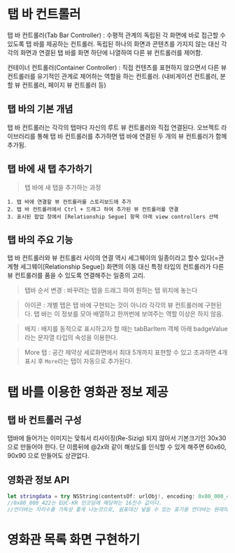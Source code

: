 # 탭 바 컨트롤러

탭 바 컨트롤러(Tab Bar Controller) : 수평적 관계의 독립된 각 화면에 바로 접근할 수 있도록 탭 바를 제공하는 컨트롤러. 독립된 하나의 화면과 콘텐츠를 가지지 않는 대신 각각의 화면과 연결된 탭 바를 화면 하단에 나열하여 다른 뷰 컨트롤러를 제어함.

컨테이너 컨트롤러(Container Controller) : 직접 컨텐츠를 표현하지 않으면서 다른 뷰 컨트롤러를 유기적인 관계로 제어하는 역할을 하는 컨트롤러. (내비게이션 컨트롤러, 분할 뷰 컨트롤러, 페이지 뷰 컨트롤러 등)

## 탭 바의 기본 개념

탭 바 컨트롤러는 각각의 탭마다 자신의 루트 뷰 컨트롤러와 직접 연결된다. 오브젝트 라이브러리를 통해 탭 바 컨트롤러를 추가하면 탭 바에 연결된 두 개의 뷰 컨트롤러가 함께 추가됨.

## 탭 바에 새 탭 추가하기

> 탭 바에 새 탭을 추가하는 과정

    1. 탭 바에 연결할 뷰 컨트롤러를 스토리보드에 추가
    2. 탭 바 컨트롤러에서 Ctrl + 드래그 하여 추가된 뷰 컨트롤러를 연결
    3. 표시된 팝업 창에서 [Relationship Segue] 항목 아래 view controllers 선택 

## 탭 바의 주요 기능

탭 바 컨트롤러와 뷰 컨트롤러 사이의 연결 역시 세그웨이의 일종이라고 할수 있다(=관계형 세그웨이[Relationship Segue]) 화면의 이동 대신 특정 타입의 컨트롤러가 다른 뷰 컨트롤러를 품을 수 있도록 연결해주는 일종의 고리.

> 탭바 순서 변경 : 바꾸려는 탭을 드래그 하여 원하는 탭 위치에 놓는다

> 아이콘 : 개별 탭은 탭 바에 구현되는 것이 아니라 각각의 뷰 컨트롤러에 구현된다. 탭 바는 이 정보를 모아 배열하고 한꺼번에 보여주는 역할 이상은 하지 않음.

> 배지 : 배지를 동적으로 표시하고자 할 때는 tabBarItem 객체 아래 badgeValue라는 문자열 타입의 속성을 이용한다.

> More 탭 : 공간 제약상 세로화면에서 최대 5개까지 표현할 수 있고 초과하면 4개표시 후 `More`라는 탭이 자동으로 추가된다.

# 탭 바를 이용한 영화관 정보 제공

## 탭 바 컨트롤러 구성

탭바에 들어가는 이미지는 맞춰서 리사이징(Re-Sizig) 되지 않아서 기본크기인 30x30으로 만들어야 한다. 단 이름뒤에 @2x와 같이 해상도를 인식할 수 있게 해주면 60x60, 90x90 으로 만들어도 상관없다.

## 영화관 정보 API

```swift
let stringdata = try NSString(contentsOf: urlObj!, encoding: 0x80_000_422)
//0x80_000_422는 EUC-KR 인코딩에 해당하는 16진수 값이다.
//언더바는 자리수를 가독성 좋게 나눈것으로, 쉼표대신 넣을 수 있는 표기용 언더바는 원래의 값에 아무런 영향을 주지 않는다.
```

# 영화관 목록 화면 구현하기
